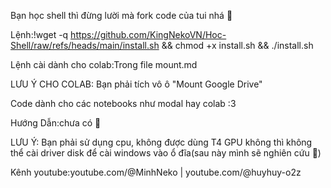 Bạn học shell thì đừng lười mà fork code của tui nhá 📖

Lệnh:!wget -q https://github.com/KingNekoVN/Hoc-Shell/raw/refs/heads/main/install.sh && chmod +x install.sh && ./install.sh

Lệnh cài dành cho colab:Trong file mount.md

LƯU Ý CHO COLAB: Bạn phải tích vô ô "Mount Google Drive"

Code dành cho các notebooks như modal hay colab :3 

Hướng Dẫn:chưa có 🐧

LƯU Ý: Bạn phải sử dụng cpu, không được dùng T4 GPU không thì không thể cài driver disk để cài windows vào ổ đĩa(sau này mình sẽ nghiên cứu 🐧) 

Kênh youtube:youtube.com/@MinhNeko | youtube.com/@huyhuy-o2z
